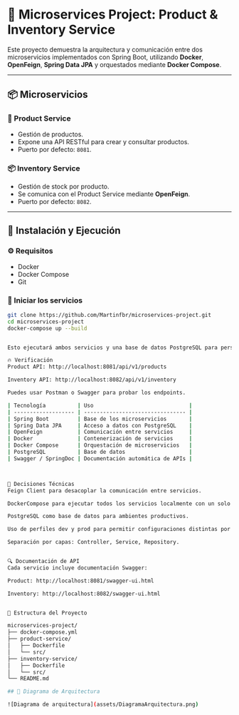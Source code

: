 # 🧩 Microservices Project: Product & Inventory Service

Este proyecto demuestra la arquitectura y comunicación entre dos microservicios implementados con Spring Boot, utilizando **Docker**, **OpenFeign**, **Spring Data JPA** y orquestados mediante **Docker Compose**.

---

## 📦 Microservicios

### 🛒 Product Service
- Gestión de productos.
- Expone una API RESTful para crear y consultar productos.
- Puerto por defecto: `8081`.

### 📦 Inventory Service
- Gestión de stock por producto.
- Se comunica con el Product Service mediante **OpenFeign**.
- Puerto por defecto: `8082`.

---

## 🚀 Instalación y Ejecución

### ⚙️ Requisitos

- Docker
- Docker Compose
- Git

### 🐳 Iniciar los servicios

```bash
git clone https://github.com/Martinfbr/microservices-project.git
cd microservices-project
docker-compose up --build


Esto ejecutará ambos servicios y una base de datos PostgreSQL para persistencia.

🔥 Verificación
Product API: http://localhost:8081/api/v1/products

Inventory API: http://localhost:8082/api/v1/inventory

Puedes usar Postman o Swagger para probar los endpoints.

| Tecnología          | Uso                              |
| ------------------- | -------------------------------- |
| Spring Boot         | Base de los microservicios       |
| Spring Data JPA     | Acceso a datos con PostgreSQL    |
| OpenFeign           | Comunicación entre servicios     |
| Docker              | Contenerización de servicios     |
| Docker Compose      | Orquestación de microservicios   |
| PostgreSQL          | Base de datos                    |
| Swagger / SpringDoc | Documentación automática de APIs |



🧠 Decisiones Técnicas
Feign Client para desacoplar la comunicación entre servicios.

DockerCompose para ejecutar todos los servicios localmente con un solo comando.

PostgreSQL como base de datos para ambientes productivos.

Uso de perfiles dev y prod para permitir configuraciones distintas por entorno.

Separación por capas: Controller, Service, Repository.


🔍 Documentación de API
Cada servicio incluye documentación Swagger:

Product: http://localhost:8081/swagger-ui.html

Inventory: http://localhost:8082/swagger-ui.html


📁 Estructura del Proyecto

microservices-project/
├── docker-compose.yml
├── product-service/
│   ├── Dockerfile
│   └── src/
├── inventory-service/
│   ├── Dockerfile
│   └── src/
└── README.md

## 🧭 Diagrama de Arquitectura

![Diagrama de arquitectura](assets/DiagramaArquitectura.png)